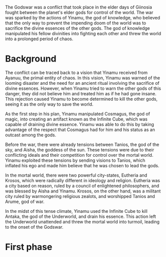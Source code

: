 The Godswar was a conflict that took place in the elder days of Giinosia fought between the planet's elder gods for control of the world. The war was sparked by the actions of Yinamu, the god of knowledge, who believed that the only way to prevent the impending doom of the world was to sacrifice the divine essences of the other gods. The god of knowledge manipulated his fellow divinities into fighting each other and threw the world into a prolonged period of chaos.

# Background

The conflict can be traced back to a vision that Yinamu received from Ayanuu, the primal entity of chaos. In this vision, Yinamu was warned of the looming disaster and the need for an ancient ritual involving the sacrifice of divine essences. However, when Yinamu tried to warn the other gods of this danger, they did not believe him and treated him as if he had gone insane. This rejection caused Yinamu to become determined to kill the other gods, seeing it as the only way to save the world.

As the first step in his plan, Yinamu manipulated Cosmagus, the god of magic, into creating an artifact known as the Infinite Cube, which was capable of draining divine essence. Yinamu was able to do this by taking advantage of the respect that Cosmagus had for him and his status as an outcast among the gods.

Before the war, there were already tensions between Tanios, the god of the sky, and Aisha, the goddess of the sun. These tensions were due to their conflicting ideals and their competition for control over the mortal world. Yinamu exploited these tensions by sending visions to Tanios, which inflated his ego and made him believe that he was chosen to lead the gods.

In the mortal world, there were two powerful city-states, Eutheria and Krosos, which were radically different in ideology and religion. Eutheria was a city based on reason, ruled by a council of enlightened philosophers, and was blessed by Aisha and Yinamu. Krosos, on the other hand, was a militant city ruled by warmongering religious zealots, and worshipped Tanios and Arume, god of war.

In the midst of this tense climate, Yinamu used the Infinite Cube to kill Antaka, the god of the Underworld, and drain his essence. This action left the Underworld unattended and threw the mortal world into turmoil, leading to the onset of the Godswar.

# First phase

